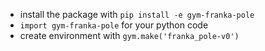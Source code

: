 - install the package with `pip install -e gym-franka-pole`
- `import gym-franka-pole` for your python code
- create environment with `gym.make('franka_pole-v0')`
